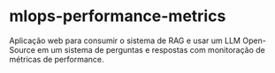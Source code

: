 # mlops-performance-metrics
Aplicação  web  para  consumir  o sistema  de  RAG  e  usar  um  LLM  Open-Source  em  um  sistema  de  perguntas  e respostas com monitoração de métricas de performance.
